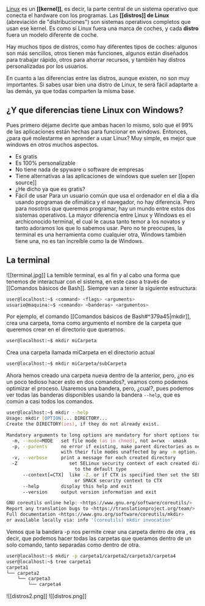 [Linux](https://en.wikipedia.org/wiki/Linux) es un **[[kernel]]**, es decir, la parte central de un sistema operativo que conecta el hardware con los programas. Las **[[distros]] de Linux** (abreviación de "distribuciones") son sistemas operativos completos que usan ese kernel. Es como si Linux fuera una marca de coches, y cada **distro** fuera un modelo diferente de coche.

Hay muchos tipos de distros, como hay diferentes tipos de coches: algunos son más sencillos, otros tienen más funciones, algunos están diseñados para trabajar rápido, otros para ahorrar recursos, y también hay distros personalizadas por los usuarios.

En cuanto a las diferencias entre las distros, aunque existen, no son muy importantes. Si sabes usar bien una distro de Linux, te será fácil adaptarte a las demás, ya que todas comparten la misma base.


## ¿Y que diferencias tiene Linux con Windows?

Pues primero déjame decirte que ambas hacen lo mismo, solo que el 99% de las aplicaciones están hechas para funcionar en windows. Entonces, ¿para qué molestarme en aprender a usar Linux? Muy simple, es mejor que windows en otros muchos aspectos. 
- Es gratis
- Es 100% personalizable
- No tiene nada de spyware o software de empresas
- Tiene alternativas a las aplicaciones de windows que suelen ser [[open source]] 
- ¿He dicho ya que es gratis?
- Fácil de usar
Para un usuario común que usa el ordenador en el día a día usando programas de ofimática y el navegador, no hay diferencia. Pero para nosotros que queremos programar, hay un mundo entre estos dos sistemas operativos. La mayor diferencia entre Linux y Windows es el archiconocido terminal, el cual le causa tanto temor a los novatos y tanto adoramos los que lo sabemos usar. Pero no te preocupes, la terminal es una herramienta como cualquier otra, Windows también tiene una, no es tan increíble como la de Windows.

## La terminal

![[terminal.jpg]]
La temible terminal, es al fin y al cabo una forma que tenemos de interactuar con el sistema, en este caso a través de [[Comandos básicos de Bash]]. Siempre van a tener la siguiente estructura:

```bash
user@localhost:~$ <command> <flags> <arguments>
usuario@maquina:~$ <comando> <banderas> <argumentos>
```

Por ejemplo, el comando [[Comandos básicos de Bash#^379a45|mkdir]], crea una carpeta, toma como argumento el nombre de la carpeta que queremos crear en el directorio que queramos.

```zsh
user@localhost:~$ mkdir miCarpeta
```

Crea una carpeta llamada miCarpeta en el directorio actual

```zsh
user@localhost:~$ mkdir miCarpeta/subCarpeta
```

Ahora hemos creado una carpeta nueva dentro de la anterior, pero, ¿no es un poco tedioso hacer esto en dos comandos?, veamos como podemos optimizar el proceso. Usaremos una bandera, pero, ¿cual?, pues podemos ver todas las banderas disponibles usando la bandera `--help`, que es común a casi todos los comandos. 

```zsh
user@localhost:~$ mkdir --help
Usage: mkdir [OPTION]... DIRECTORY...
Create the DIRECTORY(ies), if they do not already exist.

Mandatory arguments to long options are mandatory for short options too.
  -m, --mode=MODE   set file mode (as in chmod), not a=rwx - umask
  -p, --parents     no error if existing, make parent directories as needed,
                    with their file modes unaffected by any -m option.
  -v, --verbose     print a message for each created directory
  -Z                   set SELinux security context of each created directory
                         to the default type
      --context[=CTX]  like -Z, or if CTX is specified then set the SELinux
                         or SMACK security context to CTX
      --help        display this help and exit
      --version     output version information and exit

GNU coreutils online help: <https://www.gnu.org/software/coreutils/>
Report any translation bugs to <https://translationproject.org/team/>
Full documentation <https://www.gnu.org/software/coreutils/mkdir>
or available locally via: info '(coreutils) mkdir invocation'

```

Vemos que la bandera -p nos permite crear una carpeta dentro de otra , es decir, que podemos hacer todas las carpetas que queramos dentro de un solo comando, tanto separadas como dentro de otra.

```zsh
user@localhost:~$ mkdir -p carpeta1/carpeta2/carpeta3/carpeta4
user@localhost:~$ tree carpeta1
carpeta1
└── carpeta2
    └── carpeta3
        └── carpeta4
```

![[distros2.png]]
![[distros.png]]
